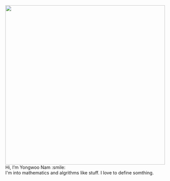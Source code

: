 <img src="https://user-images.githubusercontent.com/71217787/135657353-eae45b34-ebe0-4c89-94d5-bcb8a324494a.jpeg" style="width:500px">
Hi, I’m Yongwoo Nam :smile: <br>
I'm into mathematics and algrithms like stuff. I love to define somthing.
